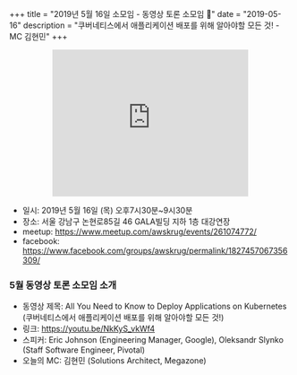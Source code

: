 +++
title = "2019년 5월 16일 소모임 - 동영상 토론 소모임 🎥"
date = "2019-05-16"
description = "쿠버네티스에서 애플리케이션 배포를 위해 알아야할 모든 것! - MC 김현민"
+++
<div style="text-align:center">
<iframe src="https://www.facebook.com/plugins/post.php?href=https%3A%2F%2Fwww.facebook.com%2Fphoto.php%3Ffbid%3D2503384469888753%26set%3Dpcb.1827457067356309%26type%3D3%26theater%26ifg%3D1&width=350&show_text=true&appId=267443750824008&height=262" width="350" height="262" style="border:none;overflow:hidden" scrolling="no" frameborder="0" allowTransparency="true" allow="encrypted-media"></iframe>
<br>
</div>

- 일시: 2019년 5월 16일 (목) 오후7시30분~9시30분
- 장소: 서울 강남구 논현로85길 46 GALA빌딩 지하 1층 대강연장
- meetup: https://www.meetup.com/awskrug/events/261074772/
- facebook: https://www.facebook.com/groups/awskrug/permalink/1827457067356309/

### 5월 동영상 토론 소모임 소개
- 동영상 제목: All You Need to Know to Deploy Applications on Kubernetes (쿠버네티스에서 애플리케이션 배포를 위해 알아야할 모든 것!)
- 링크: https://youtu.be/NkKyS_vkWf4
- 스피커: Eric Johnson (Engineering Manager, Google), Oleksandr Slynko (Staff Software Engineer, Pivotal)
- 오늘의 MC: 김현민 (Solutions Architect, Megazone)
